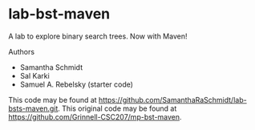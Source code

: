 # lab-bst-maven

A lab to explore binary search trees. Now with Maven!

Authors

* Samantha Schmidt
* Sal Karki
* Samuel A. Rebelsky (starter code)

This code may be found at <https://github.com/SamanthaRaSchmidt/lab-bsts-maven.git>.
This original code may be found at <https://github.com/Grinnell-CSC207/mp-bst-maven>.
